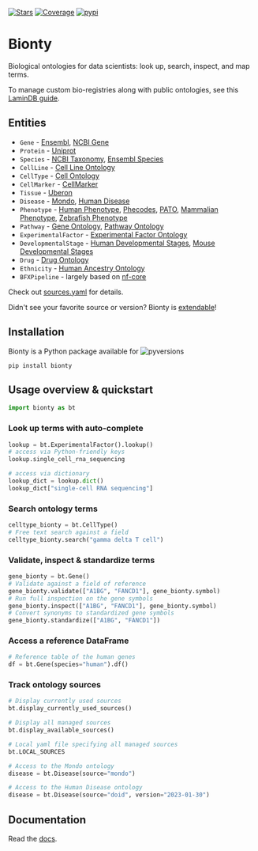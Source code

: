 [![Stars](https://img.shields.io/github/stars/laminlabs/bionty?logo=GitHub&color=yellow)](https://github.com/laminlabs/bionty)
[![Coverage](https://codecov.io/gh/laminlabs/bionty/branch/main/graph/badge.svg?token=8292E0S0Z7)](https://codecov.io/gh/laminlabs/bionty)
[![pypi](https://img.shields.io/pypi/v/bionty?color=blue&label=pypi%20package)](https://pypi.org/project/bionty)

# Bionty

Biological ontologies for data scientists: look up, search, inspect, and map terms.

To manage custom bio-registries along with public ontologies, see this [LaminDB guide](https://lamin.ai/docs/bio-registries).

## Entities

- `Gene` - [Ensembl](https://ensembl.org), [NCBI Gene](https://www.ncbi.nlm.nih.gov/gene)
- `Protein` - [Uniprot](https://www.uniprot.org/)
- `Species` - [NCBI Taxonomy](https://www.ncbi.nlm.nih.gov/taxonomy), [Ensembl Species](https://useast.ensembl.org/info/about/species.html)
- `CellLine` - [Cell Line Ontology](https://github.com/CLO-ontology/CLO)
- `CellType` - [Cell Ontology](https://obophenotype.github.io/cell-ontology)
- `CellMarker` - [CellMarker](http://xteam.xbio.top/CellMarker)
- `Tissue` - [Uberon](http://obophenotype.github.io/uberon)
- `Disease` - [Mondo](https://mondo.monarchinitiative.org), [Human Disease](https://disease-ontology.org)
- `Phenotype` - [Human Phenotype](https://hpo.jax.org/app), [Phecodes](https://phewascatalog.org/phecodes_icd10), [PATO](https://github.com/pato-ontology/pato), [Mammalian Phenotype](http://obofoundry.org/ontology/mp.html), [Zebrafish Phenotype](http://obofoundry.org/ontology/zp.html)
- `Pathway` - [Gene Ontology](https://bioportal.bioontology.org/ontologies/GO), [Pathway Ontology](https://bioportal.bioontology.org/ontologies/PW)
- `ExperimentalFactor` - [Experimental Factor Ontology](https://www.ebi.ac.uk/ols/ontologies/efo)
- `DevelopmentalStage` - [Human Developmental Stages](https://github.com/obophenotype/developmental-stage-ontologies/wiki/HsapDv), [Mouse Developmental Stages](https://github.com/obophenotype/developmental-stage-ontologies/wiki/MmusDv)
- `Drug` - [Drug Ontology](https://bioportal.bioontology.org/ontologies/DRON)
- `Ethnicity` - [Human Ancestry Ontology](https://github.com/EBISPOT/hancestro)
- `BFXPipeline` - largely based on [nf-core](https://nf-co.re)

Check out [sources.yaml](https://github.com/laminlabs/bionty/blob/main/bionty/sources/sources.yaml) for details.

Didn't see your favorite source or version? Bionty is [extendable](https://lamin.ai/docs/bionty/extend)!

## Installation

Bionty is a Python package available for ![pyversions](https://img.shields.io/pypi/pyversions/bionty)

```shell
pip install bionty
```

## Usage overview & quickstart

```python
import bionty as bt
```

### Look up terms with auto-complete

```python
lookup = bt.ExperimentalFactor().lookup()
# access via Python-friendly keys
lookup.single_cell_rna_sequencing

# access via dictionary
lookup_dict = lookup.dict()
lookup_dict["single-cell RNA sequencing"]
```

### Search ontology terms

```python
celltype_bionty = bt.CellType()
# Free text search against a field
celltype_bionty.search("gamma delta T cell")
```

### Validate, inspect & standardize terms

```python
gene_bionty = bt.Gene()
# Validate against a field of reference
gene_bionty.validate(["A1BG", "FANCD1"], gene_bionty.symbol)
# Run full inspection on the gene symbols
gene_bionty.inspect(["A1BG", "FANCD1"], gene_bionty.symbol)
# Convert synonyms to standardized gene symbols
gene_bionty.standardize(["A1BG", "FANCD1"])
```

### Access a reference DataFrame

```python
# Reference table of the human genes
df = bt.Gene(species="human").df()
```

### Track ontology sources

```python
# Display currently used sources
bt.display_currently_used_sources()

# Display all managed sources
bt.display_available_sources()

# Local yaml file specifying all managed sources
bt.LOCAL_SOURCES

# Access to the Mondo ontology
disease = bt.Disease(source="mondo")

# Access to the Human Disease ontology
disease = bt.Disease(source="doid", version="2023-01-30")
```

## Documentation

Read the [docs](https://lamin.ai/docs/bionty/).
